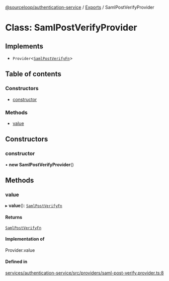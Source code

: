 [@sourceloop/authentication-service](../README.md) / [Exports](../modules.md) / SamlPostVerifyProvider

# Class: SamlPostVerifyProvider

## Implements

- `Provider`<[`SamlPostVerifyFn`](../modules.md#samlpostverifyfn)\>

## Table of contents

### Constructors

- [constructor](SamlPostVerifyProvider.md#constructor)

### Methods

- [value](SamlPostVerifyProvider.md#value)

## Constructors

### constructor

• **new SamlPostVerifyProvider**()

## Methods

### value

▸ **value**(): [`SamlPostVerifyFn`](../modules.md#samlpostverifyfn)

#### Returns

[`SamlPostVerifyFn`](../modules.md#samlpostverifyfn)

#### Implementation of

Provider.value

#### Defined in

[services/authentication-service/src/providers/saml-post-verify.provider.ts:8](https://github.com/sourcefuse/loopback4-microservice-catalog/blob/bc2553587/services/authentication-service/src/providers/saml-post-verify.provider.ts#L8)
